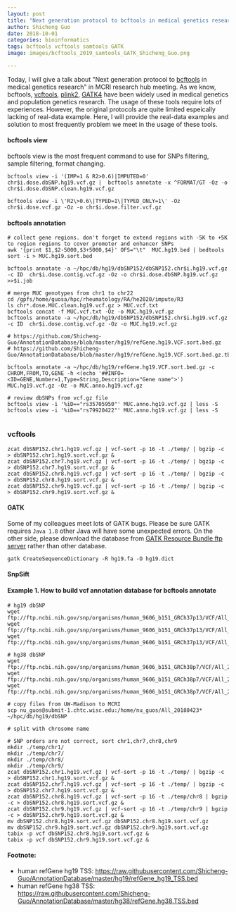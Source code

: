 ```yaml
---
layout: post
title: "Next generation protocol to bcftools in medical genetics research"
author: Shicheng Guo
date: 2018-10-01
categories: bioinformatics
tags: bcftools vcftools samtools GATK
image: images/bcftools_2019_samtools_GATK_Shicheng_Guo.png

---
```

Today, I will give a talk about "Next generation protocol to [bcftools](https://samtools.github.io/bcftools/bcftools.html#annotate) in medical genetics research" in MCRI research hub meeting. As we know, bcftools, [vcftools](http://vcftools.sourceforge.net/man_latest.html), [plink2](https://www.cog-genomics.org/plink/2.0/), [GATK4](https://software.broadinstitute.org/gatk/gatk4) have been widely used in medical genetics and population genetics research. The usage of these tools require lots of experiences. However, the original protocols are quite limited espeically lacking of real-data example. Here, I will provide the real-data examples and solution to most frequently problem we meet in the usage of these tools. 

#### bcftools view 
bcftools view is the most frequent command to use for SNPs filtering, sample filtering, format changing. 
```
bcftools view -i '(IMP=1 & R2>0.6)|IMPUTED=0' chr$i.dose.dbSNP.hg19.vcf.gz |  bcftools annotate -x ^FORMAT/GT -Oz -o chr$i.dose.dbSNP.clean.hg19.vcf.gz

bcftools view -i \'R2\>0.6\|TYPED=1\|TYPED_ONLY=1\' -Oz chr$i.dose.vcf.gz -Oz -o chr$i.dose.filter.vcf.gz

```
#### bcftools annotation
```
# collect gene regions. don't forget to extend regions with -5K to +5K to region regions to cover promoter and enhancer SNPs
awk '{print $1,$2-5000,$3+5000,$4}' OFS="\t"  MUC.hg19.bed | bedtools sort -i > MUC.hg19.sort.bed

bcftools annotate -a ~/hpc/db/hg19/dbSNP152/dbSNP152.chr$i.hg19.vcf.gz -c ID  chr$i.dose.contig.vcf.gz -Oz -o chr$i.dose.dbSNP.hg19.vcf.gz >>$i.job

# merge MUC genotypes from chr1 to chr22
cd /gpfs/home/guosa/hpc/rheumatology/RA/he2020/impute/R3
ls chr*.dose.MUC.clean.hg19.vcf.gz > MUC.vcf.txt
bcftools concat -f MUC.vcf.txt -Oz -o MUC.hg19.vcf.gz
bcftools annotate -a ~/hpc/db/hg19/dbSNP152/dbSNP152.chr$i.hg19.vcf.gz -c ID  chr$i.dose.contig.vcf.gz -Oz -o MUC.hg19.vcf.gz

# https://github.com/Shicheng-Guo/AnnotationDatabase/blob/master/hg19/refGene.hg19.VCF.sort.bed.gz
# https://github.com/Shicheng-Guo/AnnotationDatabase/blob/master/hg19/refGene.hg19.VCF.sort.bed.gz.tbi

bcftools annotate -a ~/hpc/db/hg19/refGene.hg19.VCF.sort.bed.gz -c CHROM,FROM,TO,GENE -h <(echo '##INFO=<ID=GENE,Number=1,Type=String,Description="Gene name">') MUC.hg19.vcf.gz -Oz -o MUC.anno.hg19.vcf.gz

# review dbSNPs from vcf.gz file
bcftools view -i '%iD=="rs35705950"' MUC.anno.hg19.vcf.gz | less -S 
bcftools view -i '%iD=="rs79920422"' MUC.anno.hg19.vcf.gz | less -S 


```
### vcftools
```
zcat dbSNP152.chr1.hg19.vcf.gz | vcf-sort -p 16 -t ./temp/ | bgzip -c > dbSNP152.chr1.hg19.sort.vcf.gz &
zcat dbSNP152.chr7.hg19.vcf.gz | vcf-sort -p 16 -t ./temp/ | bgzip -c > dbSNP152.chr7.hg19.sort.vcf.gz &
zcat dbSNP152.chr8.hg19.vcf.gz | vcf-sort -p 16 -t ./temp/ | bgzip -c > dbSNP152.chr8.hg19.sort.vcf.gz &
zcat dbSNP152.chr9.hg19.vcf.gz | vcf-sort -p 16 -t ./temp/ | bgzip -c > dbSNP152.chr9.hg19.sort.vcf.gz &
```

#### GATK
Some of my colleagues meet lots of GATK bugs. Please be sure GATK requires `Java 1.8` other Java will have some unexpected errors. On the other side, please download the database from [GATK Resource Bundle ftp server](https://software.broadinstitute.org/gatk/download/bundle) rather than other database. 
```
gatk CreateSequenceDictionary -R hg19.fa -O hg19.dict 
```
#### SnpSift 

#### Example 1. How to build vcf annotation database for bcftools annotate
```
# hg19 dbSNP
wget ftp://ftp.ncbi.nih.gov/snp/organisms/human_9606_b151_GRCh37p13/VCF/All_20180423.vcf.gz
wget ftp://ftp.ncbi.nih.gov/snp/organisms/human_9606_b151_GRCh37p13/VCF/All_20180423.vcf.gz.md5
wget ftp://ftp.ncbi.nih.gov/snp/organisms/human_9606_b151_GRCh37p13/VCF/All_20180423.vcf.gz.tbi

# hg38 dbSNP
wget ftp://ftp.ncbi.nih.gov/snp/organisms/human_9606_b151_GRCh38p7/VCF/All_20180418.vcf.gz
wget ftp://ftp.ncbi.nih.gov/snp/organisms/human_9606_b151_GRCh38p7/VCF/All_20180418.vcf.gz.md5
wget ftp://ftp.ncbi.nih.gov/snp/organisms/human_9606_b151_GRCh38p7/VCF/All_20180418.vcf.gz.tbi

# copy files from UW-Madison to MCRI
scp nu_guos@submit-1.chtc.wisc.edu:/home/nu_guos/All_20180423* ~/hpc/db/hg19/dbSNP

# split with chrosome name

# SNP orders are not correct, sort chr1,chr7,chr8,chr9
mkdir ./temp/chr1/
mkdir ./temp/chr7/
mkdir ./temp/chr8/
mkdir ./temp/chr9/
zcat dbSNP152.chr1.hg19.vcf.gz | vcf-sort -p 16 -t ./temp/ | bgzip -c > dbSNP152.chr1.hg19.sort.vcf.gz &
zcat dbSNP152.chr7.hg19.vcf.gz | vcf-sort -p 16 -t ./temp/ | bgzip -c > dbSNP152.chr7.hg19.sort.vcf.gz &
zcat dbSNP152.chr8.hg19.vcf.gz | vcf-sort -p 16 -t ./temp/chr8 | bgzip -c > dbSNP152.chr8.hg19.sort.vcf.gz &
zcat dbSNP152.chr9.hg19.vcf.gz | vcf-sort -p 16 -t ./temp/chr9 | bgzip -c > dbSNP152.chr9.hg19.sort.vcf.gz &
mv dbSNP152.chr8.hg19.sort.vcf.gz dbSNP152.chr8.hg19.sort.vcf.gz
mv dbSNP152.chr9.hg19.sort.vcf.gz dbSNP152.chr9.hg19.sort.vcf.gz
tabix -p vcf dbSNP152.chr8.hg19.sort.vcf.gz &
tabix -p vcf dbSNP152.chr9.hg19.sort.vcf.gz &
```

#### Footnote:

* human refGene hg19 TSS: https://raw.githubusercontent.com/Shicheng-Guo/AnnotationDatabase/master/hg19/refGene_hg19_TSS.bed
* human refGene hg38 TSS: https://raw.githubusercontent.com/Shicheng-Guo/AnnotationDatabase/master/hg38/refGene.hg38.TSS.bed
